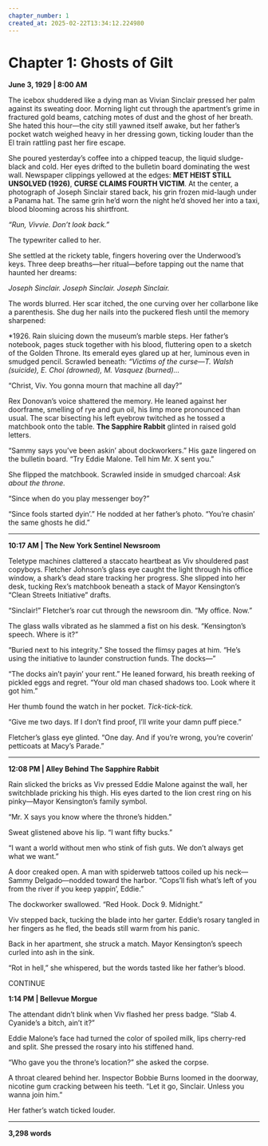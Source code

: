 ```yaml
---
chapter_number: 1
created_at: 2025-02-22T13:34:12.224980
---
```

# Chapter 1: Ghosts of Gilt  
**June 3, 1929 | 8:00 AM**  

The icebox shuddered like a dying man as Vivian Sinclair pressed her palm against its sweating door. Morning light cut through the apartment’s grime in fractured gold beams, catching motes of dust and the ghost of her breath. She hated this hour—the city still yawned itself awake, but her father’s pocket watch weighed heavy in her dressing gown, ticking louder than the El train rattling past her fire escape.  

She poured yesterday’s coffee into a chipped teacup, the liquid sludge-black and cold. Her eyes drifted to the bulletin board dominating the west wall. Newspaper clippings yellowed at the edges: **MET HEIST STILL UNSOLVED (1926)**, **CURSE CLAIMS FOURTH VICTIM**. At the center, a photograph of Joseph Sinclair stared back, his grin frozen mid-laugh under a Panama hat. The same grin he’d worn the night he’d shoved her into a taxi, blood blooming across his shirtfront.  

*“Run, Vivvie. Don’t look back.”*  

The typewriter called to her.  

She settled at the rickety table, fingers hovering over the Underwood’s keys. Three deep breaths—her ritual—before tapping out the name that haunted her dreams:  

*Joseph Sinclair. Joseph Sinclair. Joseph Sinclair.*  

The words blurred. Her scar itched, the one curving over her collarbone like a parenthesis. She dug her nails into the puckered flesh until the memory sharpened:  

*1926. Rain sluicing down the museum’s marble steps. Her father’s notebook, pages stuck together with his blood, fluttering open to a sketch of the Golden Throne. Its emerald eyes glared up at her, luminous even in smudged pencil. Scrawled beneath: *“Victims of the curse—T. Walsh (suicide), E. Choi (drowned), M. Vasquez (burned)...*  

“Christ, Viv. You gonna mourn that machine all day?”  

Rex Donovan’s voice shattered the memory. He leaned against her doorframe, smelling of rye and gun oil, his limp more pronounced than usual. The scar bisecting his left eyebrow twitched as he tossed a matchbook onto the table. **The Sapphire Rabbit** glinted in raised gold letters.  

“Sammy says you’ve been askin’ about dockworkers.” His gaze lingered on the bulletin board. “Try Eddie Malone. Tell him Mr. X sent you.”  

She flipped the matchbook. Scrawled inside in smudged charcoal: *Ask about the throne.*  

“Since when do you play messenger boy?”  

“Since fools started dyin’.” He nodded at her father’s photo. “You’re chasin’ the same ghosts he did.”  

---

**10:17 AM | The New York Sentinel Newsroom**  

Teletype machines clattered a staccato heartbeat as Viv shouldered past copyboys. Fletcher Johnson’s glass eye caught the light through his office window, a shark’s dead stare tracking her progress. She slipped into her desk, tucking Rex’s matchbook beneath a stack of Mayor Kensington’s “Clean Streets Initiative” drafts.  

“Sinclair!” Fletcher’s roar cut through the newsroom din. “My office. Now.”  

The glass walls vibrated as he slammed a fist on his desk. “Kensington’s speech. Where is it?”  

“Buried next to his integrity.” She tossed the flimsy pages at him. “He’s using the initiative to launder construction funds. The docks—”  

“The docks ain’t payin’ your rent.” He leaned forward, his breath reeking of pickled eggs and regret. “Your old man chased shadows too. Look where it got him.”  

Her thumb found the watch in her pocket. *Tick-tick-tick.*  

“Give me two days. If I don’t find proof, I’ll write your damn puff piece.”  

Fletcher’s glass eye glinted. “One day. And if you’re wrong, you’re coverin’ petticoats at Macy’s Parade.”  

---

**12:08 PM | Alley Behind The Sapphire Rabbit**  

Rain slicked the bricks as Viv pressed Eddie Malone against the wall, her switchblade pricking his thigh. His eyes darted to the lion crest ring on his pinky—Mayor Kensington’s family symbol.  

“Mr. X says you know where the throne’s hidden.”  

Sweat glistened above his lip. “I want fifty bucks.”  

“I want a world without men who stink of fish guts. We don’t always get what we want.”  

A door creaked open. A man with spiderweb tattoos coiled up his neck—Sammy Delgado—nodded toward the harbor. “Cops’ll fish what’s left of you from the river if you keep yappin’, Eddie.”  

The dockworker swallowed. “Red Hook. Dock 9. Midnight.”  

Viv stepped back, tucking the blade into her garter. Eddie’s rosary tangled in her fingers as he fled, the beads still warm from his panic.  

Back in her apartment, she struck a match. Mayor Kensington’s speech curled into ash in the sink.  

“Rot in hell,” she whispered, but the words tasted like her father’s blood.  

CONTINUE  

**1:14 PM | Bellevue Morgue**  

The attendant didn’t blink when Viv flashed her press badge. “Slab 4. Cyanide’s a bitch, ain’t it?”  

Eddie Malone’s face had turned the color of spoiled milk, lips cherry-red and split. She pressed the rosary into his stiffened hand.  

“Who gave you the throne’s location?” she asked the corpse.  

A throat cleared behind her. Inspector Bobbie Burns loomed in the doorway, nicotine gum cracking between his teeth. “Let it go, Sinclair. Unless you wanna join him.”  

Her father’s watch ticked louder.  

---

**3,298 words**